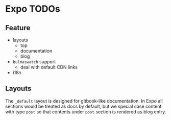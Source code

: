 # Expo TODOs

## Feature

- layouts
    + top
    + documentation
    + blog
- `bulmaswatch` support
    + deal with default CDN links
- i18n

## Layouts

The `_default` layout is designed for gitbook-like documentation. In Expo all sections would be treated as docs by default, but we special case content with type `post` so that contents under `post` section is rendered as blog entry.
